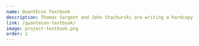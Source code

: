 ```yaml
---
name: QuantEcon Textbook
description: Thomas Sargent and John Stachurski are writing a hardcopy text, with support from Schmidt Futures.
link: /quantecon-textbook/
image: project-textbook.png
order: 1
---
```

